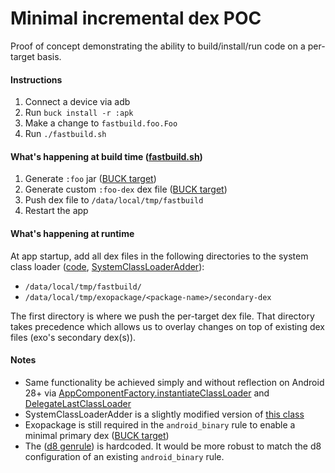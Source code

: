 # Minimal incremental dex POC

Proof of concept demonstrating the ability to build/install/run code on a per-target basis.

#### Instructions

1. Connect a device via adb
2. Run `buck install -r :apk`
3. Make a change to `fastbuild.foo.Foo`
4. Run `./fastbuild.sh`

#### What's happening at build time ([fastbuild.sh](https://github.com/Leland-Takamine/fastbuild-poc/blob/5dd11860416a2a2a34c05762f5406ee63983ac47/fastbuild.sh#L1))

1. Generate `:foo` jar ([BUCK target](https://github.com/Leland-Takamine/fastbuild-poc/blob/5dd11860416a2a2a34c05762f5406ee63983ac47/BUCK#L49-L52))
2. Generate custom `:foo-dex` dex file ([BUCK target](https://github.com/Leland-Takamine/fastbuild-poc/blob/5dd11860416a2a2a34c05762f5406ee63983ac47/BUCK#L20-L24))
3. Push dex file to `/data/local/tmp/fastbuild`
4. Restart the app

#### What's happening at runtime

At app startup, add all dex files in the following directories to the system class loader ([code](https://github.com/Leland-Takamine/fastbuild-poc/blob/5dd11860416a2a2a34c05762f5406ee63983ac47/src/fastbuild/app/Application.java#L19-L22), [SystemClassLoaderAdder](https://github.com/Leland-Takamine/fastbuild-poc/blob/8df7aabff4d47adbedd096be55d5e4c29f58736c/src/exopackage/SystemClassLoaderAdder.java#L35)):
* `/data/local/tmp/fastbuild/`
* `/data/local/tmp/exopackage/<package-name>/secondary-dex`

The first directory is where we push the per-target dex file. That directory takes precedence which allows us to overlay changes on top of existing dex files (exo's secondary dex(s)).

#### Notes

* Same functionality be achieved simply and without reflection on Android 28+ via [AppComponentFactory.instantiateClassLoader](https://developer.android.com/reference/android/app/AppComponentFactory.html#instantiateClassLoader(java.lang.ClassLoader,%20android.content.pm.ApplicationInfo)) and [DelegateLastClassLoader](https://developer.android.com/reference/dalvik/system/DelegateLastClassLoader)
* SystemClassLoaderAdder is a slightly modified version of [this class](https://github.com/facebook/buck/blob/master/android/com/facebook/buck/android/support/exopackage/SystemClassLoaderAdder.java)
* Exopackage is still required in the `android_binary` rule to enable a minimal primary dex ([BUCK target](https://github.com/Leland-Takamine/fastbuild-poc/blob/5dd11860416a2a2a34c05762f5406ee63983ac47/BUCK#L11-L16))
* The ([d8 genrule](https://github.com/Leland-Takamine/fastbuild-poc/blob/8df7aabff4d47adbedd096be55d5e4c29f58736c/BUCK#L20-L24)) is hardcoded. It would be more robust to match the d8 configuration of an existing `android_binary` rule.
